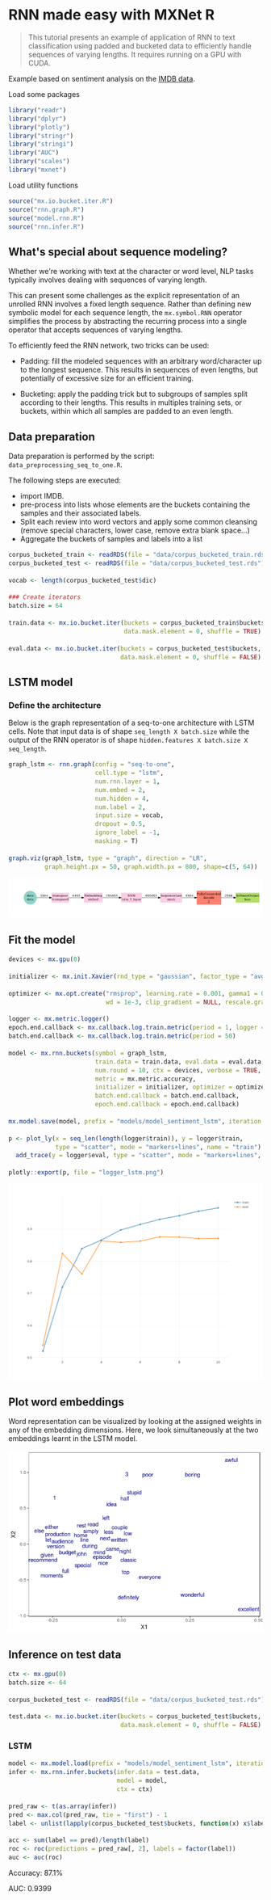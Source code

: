 RNN made easy with MXNet R
================

> This tutorial presents an example of application of RNN to text classification using padded and bucketed data to efficiently handle sequences of varying lengths. It requires running on a GPU with CUDA.

Example based on sentiment analysis on the [IMDB data](http://ai.stanford.edu/~amaas/data/sentiment/).

Load some packages

``` r
library("readr")
library("dplyr")
library("plotly")
library("stringr")
library("stringi")
library("AUC")
library("scales")
library("mxnet")
```

Load utility functions

``` r
source("mx.io.bucket.iter.R")
source("rnn.graph.R")
source("model.rnn.R")
source("rnn.infer.R")
```

What's special about sequence modeling?
---------------------------------------

Whether we're working with text at the character or word level, NLP tasks typically involves dealing with sequences of varying length.

This can present some challenges as the explicit representation of an unrolled RNN involves a fixed length sequence. Rather than defining new symbolic model for each sequence length, the `mx.symbol.RNN` operator simplifies the process by abstracting the recurring process into a single operator that accepts sequences of varying lengths.

To efficiently feed the RNN network, two tricks can be used:

-   Padding: fill the modeled sequences with an arbitrary word/character up to the longest sequence. This results in sequences of even lengths, but potentially of excessive size for an efficient training.

-   Bucketing: apply the padding trick but to subgroups of samples split according to their lengths. This results in multiples training sets, or buckets, within which all samples are padded to an even length.

Data preparation
----------------

Data preparation is performed by the script: `data_preprocessing_seq_to_one.R`.

The following steps are executed:

-   import IMDB.
-   pre-process into lists whose elements are the buckets containing the samples and their associated labels.
-   Split each review into word vectors and apply some common cleansing (remove special characters, lower case, remove extra blank space...)
-   Aggregate the buckets of samples and labels into a list

``` r
corpus_bucketed_train <- readRDS(file = "data/corpus_bucketed_train.rds")
corpus_bucketed_test <- readRDS(file = "data/corpus_bucketed_test.rds")

vocab <- length(corpus_bucketed_test$dic)

### Create iterators
batch.size = 64

train.data <- mx.io.bucket.iter(buckets = corpus_bucketed_train$buckets, batch.size = batch.size, 
                                data.mask.element = 0, shuffle = TRUE)

eval.data <- mx.io.bucket.iter(buckets = corpus_bucketed_test$buckets, batch.size = batch.size, 
                               data.mask.element = 0, shuffle = FALSE)
```

LSTM model
----------

### Define the architecture

Below is the graph representation of a seq-to-one architecture with LSTM cells. Note that input data is of shape `seq_length X batch.size` while the output of the RNN operator is of shape `hidden.features X batch.size X seq_length`.

``` r
graph_lstm <- rnn.graph(config = "seq-to-one",
                        cell.type = "lstm", 
                        num.rnn.layer = 1, 
                        num.embed = 2, 
                        num.hidden = 4, 
                        num.label = 2, 
                        input.size = vocab, 
                        dropout = 0.5,
                        ignore_label = -1,
                        masking = T)

graph.viz(graph_lstm, type = "graph", direction = "LR", 
          graph.height.px = 50, graph.width.px = 800, shape=c(5, 64))
```

![](README_files/figure-markdown_github-ascii_identifiers/unnamed-chunk-4-1.png)

Fit the model
-------------

``` r
devices <- mx.gpu(0)

initializer <- mx.init.Xavier(rnd_type = "gaussian", factor_type = "avg", magnitude = 3)

optimizer <- mx.opt.create("rmsprop", learning.rate = 0.001, gamma1 = 0.95, gamma2 = 0.9, 
                           wd = 1e-3, clip_gradient = NULL, rescale.grad=1/batch.size)

logger <- mx.metric.logger()
epoch.end.callback <- mx.callback.log.train.metric(period = 1, logger = logger)
batch.end.callback <- mx.callback.log.train.metric(period = 50)

model <- mx.rnn.buckets(symbol = graph_lstm,
                        train.data = train.data, eval.data = eval.data,
                        num.round = 10, ctx = devices, verbose = TRUE,
                        metric = mx.metric.accuracy, 
                        initializer = initializer, optimizer = optimizer, 
                        batch.end.callback = batch.end.callback, 
                        epoch.end.callback = epoch.end.callback)

mx.model.save(model, prefix = "models/model_sentiment_lstm", iteration = 10)

p <- plot_ly(x = seq_len(length(logger$train)), y = logger$train, 
             type = "scatter", mode = "markers+lines", name = "train") %>% 
  add_trace(y = logger$eval, type = "scatter", mode = "markers+lines", name = "eval")

plotly::export(p, file = "logger_lstm.png")
```

![](logger_lstm.png)

Plot word embeddings
--------------------

Word representation can be visualized by looking at the assigned weights in any of the embedding dimensions. Here, we look simultaneously at the two embeddings learnt in the LSTM model.

![](README_files/figure-markdown_github-ascii_identifiers/unnamed-chunk-6-1.png)

Inference on test data
----------------------

``` r
ctx <- mx.gpu(0)
batch.size <- 64

corpus_bucketed_test <- readRDS(file = "data/corpus_bucketed_test.rds")

test.data <- mx.io.bucket.iter(buckets = corpus_bucketed_test$buckets, batch.size = batch.size, 
                               data.mask.element = 0, shuffle = FALSE)
```

### LSTM

``` r
model <- mx.model.load(prefix = "models/model_sentiment_lstm", iteration = 10)
infer <- mx.rnn.infer.buckets(infer.data = test.data, 
                              model = model,
                              ctx = ctx)

pred_raw <- t(as.array(infer))
pred <- max.col(pred_raw, tie = "first") - 1
label <- unlist(lapply(corpus_bucketed_test$buckets, function(x) x$label))

acc <- sum(label == pred)/length(label)
roc <- roc(predictions = pred_raw[, 2], labels = factor(label))
auc <- auc(roc)
```

Accuracy: 87.1%

AUC: 0.9399
